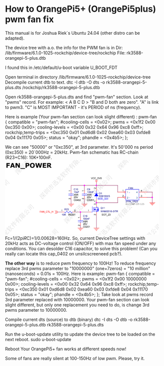 # How to OrangePi5+ (OrangePi5plus) pwm fan fix

This manual is for Joshua Riek`s Ubuntu 24.04 (other distro can be adapted).

The device tree with a.o. the info for the PWM fan is in 
Dir: /lib/firmware/6.1.0-1025-rockchip/device-tree/rockchip
File: rk3588-orangepi-5-plus.dtb

I found this in /etc/default/u-boot
variable U_BOOT_FDT

Open terminal in directory /lib/firmware/6.1.0-1025-rockchip/device-tree
Decompile current dtb to text.
dtc -I dtb -O dts -o rk3588-orangepi-5-plus.dts /rockchip/rk3588-orangepi-5-plus.dtb

Open rk3588-orangepi-5-plus.dts and find "pwm-fan" section. Look at "pwms" record.
For example: < A B C D >
"B and D both are zero".
"A" is link to pwm3.
"C" is MOST IMPORTANT - it's PERIOD of ns (frequency).

Here is example (Your pwm-fan section can look slight different) :
    pwm-fan {
        compatible = "pwm-fan";
        #cooling-cells = <0x02>;
        pwms = <0x1f2 0x00 0xc350 0x00>;
        cooling-levels = <0x00 0x32 0x64 0x96 0xc8 0xff>;
        rockchip,temp-trips = <0xc350 0x01 0xd6d8 0x02 0xea60 0x03 0xfde8 0x04 0x11170 0x05>;
        status = "okay";
        phandle = <0x4b5>;
    };

We can see "50000" or "0xc350", at 3rd parameter. It's 50'000 ns period (0xc350) = 20`000Hz = 20kHz.
Pwm-fan schematic has RC-chain (R23+C16): 10K+100nF.
![alt text](https://github.com/metamot/opi5plus_fan_fix/blob/main/Untitled.png?raw=true)
Fc=1/(2pi*R*C)=1/0.00628=160Hz.
So, current DeviceTree settings with 20kHz acts as DC-voltage control (ON/OFF) with max fan speed under any conditions.
You can desolder C16 capacitor, to solve this problem!
(Can you really can locate this cap_0402 on unsilcscreeneed pcb?).

**The other way** is to reduce pwm frequency to 100Hz!
To reduce frequency replace 3rd pwms parameter to "10000000" (one+7zeros) = "10 million" (nanoseconds) = 0.01s = 100Hz.
Here is example:
    pwm-fan {
        compatible = "pwm-fan";
        #cooling-cells = <0x02>;
        pwms = <0x1f2 0x00 10000000 0x00>;
        cooling-levels = <0x00 0x32 0x64 0x96 0xc8 0xff>;
        rockchip,temp-trips = <0xc350 0x01 0xd6d8 0x02 0xea60 0x03 0xfde8 0x04 0x11170 0x05>;
        status = "okay";
        phandle = <0x4b5>;
    };
Take look at pwms record 3rd parameter replaced with 10000000. Your pwm-fan section can look slight different, but only one replacement you need to do, is change 3rd pwms parameter to 10000000.

Compile current dts (source) to dtb (binary)
dtc -I dts -O dtb -o rk3588-orangepi-5-plus.dtb rk3588-orangepi-5-plus.dts

Run the u-boot-update utility to update the device tree to be loaded on the next reboot.
sudo u-boot-update

Reboot
Your OrangePi5+ fan works at different speeds now!

Some of fans are really silent at 100-150Hz of low pwm. Please, try it.

